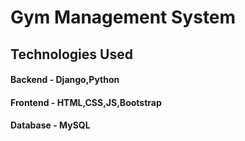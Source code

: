 # Gym Management System

## Technologies Used

#### Backend - Django,Python
#### Frontend - HTML,CSS,JS,Bootstrap
#### Database - MySQL
